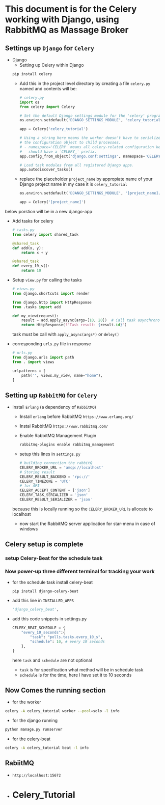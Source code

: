 # This document is for the Celery working with Django, using RabbitMQ as Massage Broker

## Settings up `Django` for `Celery`

- Django
    - Setting up Celery within Django
    ```sh
    pip install celery
    ```
    - Add this in the project level directory by creating a file `celery.py` named and contents will be:

        ```py
        # celery.py
        import os
        from celery import Celery

        # Set the default Django settings module for the 'celery' program.
        os.environ.setdefault('DJANGO_SETTINGS_MODULE', 'celery_tutorial.settings')

        app = Celery('celery_tutorial')

        # Using a string here means the worker doesn't have to serialize
        # the configuration object to child processes.
        # - namespace='CELERY' means all celery-related configuration keys
        #   should have a `CELERY_` prefix.
        app.config_from_object('django.conf:settings', namespace='CELERY')

        # Load task modules from all registered Django apps.
        app.autodiscover_tasks()
        ```

    - replace the placeholder `project_name` by appropiate name of your Django project name in my case it is `celery_tutorial`

        ```py
        os.environ.setdefault('DJANGO_SETTINGS_MODULE', '[project_name].settings')
        ``` 
        ```py
        app = Celery('[project_name]')
        ```

below porstion will be in a new django-app
- Add tasks for celery

    ```py
    # tasks.py
    from celery import shared_task

    @shared_task
    def add(x, y):
        return x + y

    @shared_task
    def every_10_s():
        return 10
    ```

- Setup `view.py` for calling the tasks
    ```py
    # views.py
    from django.shortcuts import render

    from django.http import HttpResponse
    from .tasks import add

    def my_view(request):
        result = add.apply_async(args=[10, 20])  # Call task asynchronously
        return HttpResponse(f"Task result: {result.id}")
    ```
    task must be call with `apply_async(args*)` or `deley()`

- corresponding `urls.py` file in response
    ```py
    # urls.py
    from django.urls import path
    from . import views

    urlpatterns = [
        path('', views.my_view, name="home"),
    ]
    ```
## Setting up `RabbitMQ` for `Celery`

- Install `Erlang` (a dependency of `RabbitMQ`)
    - Install `erlang` before RabbitMQ `https://www.erlang.org/`
    - Instal RabbitMQ `https://www.rabbitmq.com/`
    - Enable RabbitMQ Management Plugin
        ```sh
        rabbitmq-plugins enable rabbitmq_management
        ```
    - setup this lines in `settings.py` 

        ```py
        # building connection the rabbitQ
        CELERY_BROKER_URL = 'amqp://localhost' 
        # Storing result
        CELERY_RESULT_BACKEND = 'rpc://'
        CELERY_TIMEZONE = 'UTC'
        # for API
        CELERY_ACCEPT_CONTENT = ['json']
        CELERY_TASK_SERIALIZER = 'json'
        CELERY_RESULT_SERIALIZER = 'json'
        ```

    because this is locally running so the `CELERY_BROKER_URL` is allocate to localhost
    - now start the RabbitMQ server application for star-menu in case of windows

## Celery setup is complete

### setup Celery-Beat for the schedule task


### Now power-up three different terminal for tracking your work
- for the schedule task install celery-beat
    ```sh
    pip install django-celery-beat
    ```

- add this line in `INSTALLED_APPS`
    ```py
    'django_celery_beat',
    ```

- add this code snippets in settings.py
    ```py
    CELERY_BEAT_SCHEDULE = {
        "every_10_seconds":{
            "task": "polls.tasks.every_10_s",
            "schedule": 10, # every 10 seconds
        },
    }
    ```
    here `task` and `schedule` are not optional
    - `task` is for specification what method will be in schedule task
    - `schedule` is for the time, here I have set it to 10 seconds

## Now Comes the running section
- for the worker
```sh
celery -A celery_tutorial worker --pool=solo -l info
```

- for the django running
```sh
python manage.py runserver
```

- for the celery-beat
```sh
celery -A celery_tutorial beat -l info
```

## RabiitMQ 
- `http://localhost:15672`
- # Celery_Tutorial
